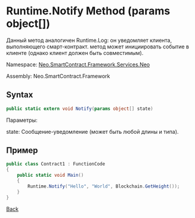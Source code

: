 # Runtime.Notify Method (params object[])

Данный метод аналогичен Runtime.Log: он уведомляет клиента, выполняющего смарт-контракт. метод может инициировать событие в клиенте (однако клиент должен быть совместимым).

Namespace: [Neo.SmartContract.Framework.Services.Neo](../../neo.md)

Assembly: Neo.SmartContract.Framework

## Syntax

```c#
public static extern void Notify(params object[] state)
```

Параметры: 

state: Сообщение-уведомление (может быть любой длины и типа).

## Пример

```c#
public class Contract1 : FunctionCode
{
    public static void Main()
    {
        Runtime.Notify("Hello", "World", Blockchain.GetHeight());
    }
}
```



[Back](../Runtime.md)